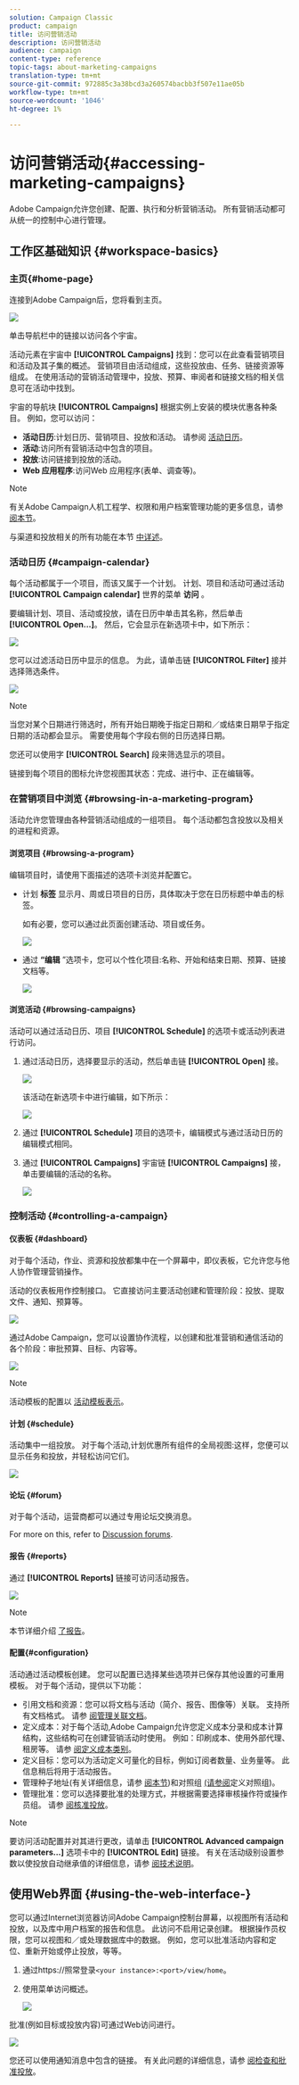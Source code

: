 ```yaml
---
solution: Campaign Classic
product: campaign
title: 访问营销活动
description: 访问营销活动
audience: campaign
content-type: reference
topic-tags: about-marketing-campaigns
translation-type: tm+mt
source-git-commit: 972885c3a38bcd3a260574bacbb3f507e11ae05b
workflow-type: tm+mt
source-wordcount: '1046'
ht-degree: 1%

---
```



# 访问营销活动{#accessing-marketing-campaigns}

Adobe Campaign允许您创建、配置、执行和分析营销活动。 所有营销活动都可从统一的控制中心进行管理。

## 工作区基础知识 {#workspace-basics}

### 主页{#home-page}

连接到Adobe Campaign后，您将看到主页。

![](assets/campaign_global_view.png)

单击导航栏中的链接以访问各个宇宙。

活动元素在宇宙中 **[!UICONTROL Campaigns]** 找到：您可以在此查看营销项目和活动及其子集的概述。 营销项目由活动组成，这些投放由、任务、链接资源等组成。 在使用活动的营销活动管理中，投放、预算、审阅者和链接文档的相关信息可在活动中找到。

宇宙的导航块 **[!UICONTROL Campaigns]** 根据实例上安装的模块优惠各种条目。 例如，您可以访问：

* **活动日历**:计划日历、营销项目、投放和活动。 请参阅 [活动日历](#campaign-calendar)。
* **活动**:访问所有营销活动中包含的项目。
* **投放**:访问链接到投放的活动。
* **Web 应用程序**:访问Web 应用程序(表单、调查等)。

>[!NOTE]
>
>有关Adobe Campaign人机工程学、权限和用户档案管理功能的更多信息，请参 [阅本节](../../platform/using/adobe-campaign-workspace.md)。
>
>与渠道和投放相关的所有功能在本节 [中详述](../../delivery/using/steps-about-delivery-creation-steps.md)。

### 活动日历 {#campaign-calendar}

每个活动都属于一个项目，而该又属于一个计划。 计划、项目和活动可通过活动 **[!UICONTROL Campaign calendar]** 世界的菜单 **访问** 。

要编辑计划、项目、活动或投放，请在日历中单击其名称，然后单击 **[!UICONTROL Open...]**。 然后，它会显示在新选项卡中，如下所示：

![](assets/d_ncs_user_interface_hierar.png)

您可以过滤活动日历中显示的信息。 为此，请单击链 **[!UICONTROL Filter]** 接并选择筛选条件。

![](assets/campaign_planning_filter.png)

>[!NOTE]
>
>当您对某个日期进行筛选时，所有开始日期晚于指定日期和／或结束日期早于指定日期的活动都会显示。 需要使用每个字段右侧的日历选择日期。

您还可以使用字 **[!UICONTROL Search]** 段来筛选显示的项目。

链接到每个项目的图标允许您视图其状态：完成、进行中、正在编辑等。

### 在营销项目中浏览 {#browsing-in-a-marketing-program}

活动允许您管理由各种营销活动组成的一组项目。 每个活动都包含投放以及相关的进程和资源。

#### 浏览项目 {#browsing-a-program}

编辑项目时，请使用下面描述的选项卡浏览并配置它。

* 计划 **标签** 显示月、周或日项目的日历，具体取决于您在日历标题中单击的标签。

   如有必要，您可以通过此页面创建活动、项目或任务。

   ![](assets/s_ncs_user_interface_campaign02.png)

* 通过 **“编辑** ”选项卡，您可以个性化项目:名称、开始和结束日期、预算、链接文档等。

   ![](assets/s_ncs_user_interface_campaign05.png)

#### 浏览活动 {#browsing-campaigns}

活动可以通过活动日历、项目 **[!UICONTROL Schedule]** 的选项卡或活动列表进行访问。

1. 通过活动日历，选择要显示的活动，然后单击链 **[!UICONTROL Open]** 接。

   ![](assets/campaign_planning_edit_op.png)

   该活动在新选项卡中进行编辑，如下所示：

   ![](assets/campaign_op_edit.png)

1. 通过 **[!UICONTROL Schedule]** 项目的选项卡，编辑模式与通过活动日历的编辑模式相同。
1. 通过 **[!UICONTROL Campaigns]** 宇宙链 **[!UICONTROL Campaigns]** 接，单击要编辑的活动的名称。

   ![](assets/campaign_edit_from_list.png)

### 控制活动 {#controlling-a-campaign}

#### 仪表板 {#dashboard}

对于每个活动，作业、资源和投放都集中在一个屏幕中，即仪表板，它允许您与他人协作管理营销操作。

活动的仪表板用作控制接口。 它直接访问主要活动创建和管理阶段：投放、提取文件、通知、预算等。

![](assets/s_ncs_user_op_board_start_del.png)

通过Adobe Campaign，您可以设置协作流程，以创建和批准营销和通信活动的各个阶段：审批预算、目标、内容等。

![](assets/s_ncs_user_op_board_validate.png)

>[!NOTE]
>
>活动模板的配置以 [活动模板表示](../../campaign/using/marketing-campaign-templates.md#campaign-templates)。

#### 计划 {#schedule}

活动集中一组投放。 对于每个活动,计划优惠所有组件的全局视图:这样，您便可以显示任务和投放，并轻松访问它们。

![](assets/campaign_planning_tab.png)

#### 论坛 {#forum}

对于每个活动，运营商都可以通过专用论坛交换消息。

For more on this, refer to [Discussion forums](../../campaign/using/discussion-forums.md).

#### 报告 {#reports}

通过 **[!UICONTROL Reports]** 链接可访问活动报告。

![](assets/campaign_reporting_tab.png)

>[!NOTE]
>
>本节详细介绍 [了报告](../../reporting/using/about-adobe-campaign-reporting-tools.md)。

#### 配置{#configuration}

活动通过活动模板创建。 您可以配置已选择某些选项并已保存其他设置的可重用模板。 对于每个活动，提供以下功能：

* 引用文档和资源：您可以将文档与活动（简介、报告、图像等）关联。 支持所有文档格式。 请参 [阅管理关联文档](../../campaign/using/marketing-campaign-deliveries.md#managing-associated-documents)。
* 定义成本：对于每个活动,Adobe Campaign允许您定义成本分录和成本计算结构，这些结构可在创建营销活动时使用。 例如：印刷成本、使用外部代理、租房等。 请参 [阅定义成本类别](../../campaign/using/providers--stocks-and-budgets.md#defining-cost-categories)。
* 定义目标：您可以为活动定义可量化的目标，例如订阅者数量、业务量等。 此信息稍后将用于活动报告。
* 管理种子地址(有关详细信息，请参 [阅本节](../../delivery/using/about-seed-addresses.md))和对照组 [(请参阅](../../campaign/using/marketing-campaign-deliveries.md#defining-a-control-group)定义对照组)。
* 管理批准：您可以选择要批准的处理方式，并根据需要选择审核操作符或操作员组。 请参 [阅核准投放](../../campaign/using/marketing-campaign-approval.md#checking-and-approving-deliveries)。

>[!NOTE]
>
>要访问活动配置并对其进行更改，请单击 **[!UICONTROL Advanced campaign parameters...]** 选项卡中的 **[!UICONTROL Edit]** 链接。 有关在活动级别设置参数以使投放自动继承值的详细信息，请参 [阅技术说明](https://helpx.adobe.com/campaign/kb/simplifying-campaign-management-acc.html#Setparametersatthecampaignlevelsodeliveriesinheritvaluesautomatically)。

## 使用Web界面 {#using-the-web-interface-}

您可以通过Internet浏览器访问Adobe Campaign控制台屏幕，以视图所有活动和投放，以及库中用户档案的报告和信息。 此访问不启用记录创建。 根据操作员权限，您可以视图和／或处理数据库中的数据。 例如，您可以批准活动内容和定位、重新开始或停止投放，等等。

1. 通过https://照常登录`<your instance>:<port>/view/home`。
1. 使用菜单访问概述。

   ![](assets/s_ncs_user_interface_web_campaign_01.png)

批准(例如目标或投放内容)可通过Web访问进行。

![](assets/campaign_web_interface_validation.png)

您还可以使用通知消息中包含的链接。 有关此问题的详细信息，请参 [阅检查和批准投放](../../campaign/using/marketing-campaign-approval.md#checking-and-approving-deliveries)。
